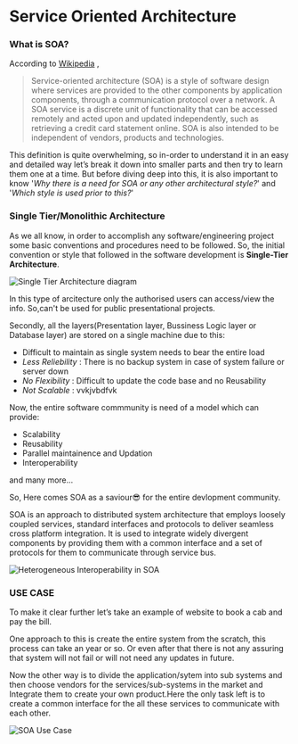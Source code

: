 # Service Oriented Architecture

### What is SOA?

According to [Wikipedia](https://en.wikipedia.org/wiki/Service-oriented_architecture) ,
> Service-oriented architecture (SOA) is a style of software design where services are provided to the other components by application components, through a communication protocol over a network. A SOA service is a discrete unit of functionality that can be accessed remotely and acted upon and updated independently, such as retrieving a credit card statement online. SOA is also intended to be independent of vendors, products and technologies.


This definition is quite overwhelming, so in-order to understand it in an easy and detailed  way let’s break it down into smaller parts and then try to learn them one at a time. But before diving deep into this, it is also important to know '*Why there is a need for SOA or any other architectural style?*' and '*Which style is used prior to this?*'

### Single Tier/Monolithic Architecture
As we all know, in order to accomplish any software/engineering project some basic conventions and procedures need to be followed. So, the initial convention or style that followed in the software development is **Single-Tier Architecture**.

![Single Tier Architecture diagram](https://mk0softwaretest02r6g.kinstacdn.com/wp-content/uploads/2016/06/one-tier-software-architecture.png)

In this type of arcitecture only the authorised users can access/view the info. So,can't be used for public presentational projects.

Secondly, all the layers(Presentation layer, Bussiness Logic layer or Database layer) are stored on a single machine due to this:
* Difficult to maintain as single system needs to bear the entire load
* *Less Reliebility* : There is no backup system in case of system failure or server down
 * *No Flexibility* : Difficult to update the code base and no Reusability
 * *Not Scalable* : vvkjvbdfvk

Now, the entire software commmunity is need of a model which can provide:
* Scalability
* Reusability
* Parallel maintainence and Updation
* Interoperability

and many more...


So, Here comes SOA as a saviour😎 for the entire devlopment community.

SOA is an approach to distributed system architecture that employs loosely coupled services, standard interfaces and protocols to deliver seamless cross platform integration. It is used to integrate widely divergent components by providing  them with a common interface and a set of protocols for them to communicate through service bus.

![Heterogeneous Interoperability in SOA](https://www.oreilly.com/library/view/microservices-vs-service-oriented/9781491975657/assets/mvso_0402.png)

### USE CASE
To make it clear further let’s take an example of website to book a cab and pay the bill. 

One approach to this is create the entire system from the scratch, this process can take an year or so. Or even after that there is not any assuring that system will not fail or will not need any updates in future.

Now the other way is to divide the application/sytem into sub systems and then choose vendors for the services/sub-systems in the market and Integrate them to create your own product.Here the only task left is to create a common interface for the all these services to communicate with each other.

![SOA Use Case](https://drive.google.com/file/d/1BMzLHt8jC5cD14wH9Zcp9rPuZFt3p0Os/view?usp=sharing)
